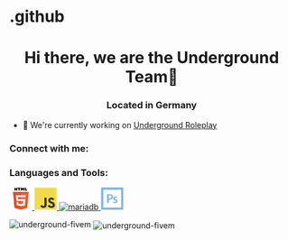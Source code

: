 # .github

<h1 align="center">Hi there, we are the Underground Team👋</h1>
<h3 align="center">Located in Germany</h3>

- 🔭 We're currently working on [Underground Roleplay](https://github.com/Underground-FiveM/underground-fivem)

<h3 align="left">Connect with me:</h3>
<p align="left">
</p>

<h3 align="left">Languages and Tools:</h3>
<p align="left"> <a href="https://www.w3.org/html/" target="_blank" rel="noreferrer"> <img src="https://raw.githubusercontent.com/devicons/devicon/master/icons/html5/html5-original-wordmark.svg" alt="html5" width="40" height="40"/> </a> <a href="https://developer.mozilla.org/en-US/docs/Web/JavaScript" target="_blank" rel="noreferrer"> <img src="https://raw.githubusercontent.com/devicons/devicon/master/icons/javascript/javascript-original.svg" alt="javascript" width="40" height="40"/> </a> <a href="https://mariadb.org/" target="_blank" rel="noreferrer"> <img src="https://www.vectorlogo.zone/logos/mariadb/mariadb-icon.svg" alt="mariadb" width="40" height="40"/> </a> <a href="https://www.photoshop.com/en" target="_blank" rel="noreferrer"> <img src="https://raw.githubusercontent.com/devicons/devicon/master/icons/photoshop/photoshop-line.svg" alt="photoshop" width="40" height="40"/> </a> </p>

<p><img align="left" src="https://github-readme-stats.vercel.app/api/top-langs?username=underground-fivem&show_icons=true&theme=dark&locale=en&layout=compact" alt="underground-fivem" /></p>

<p>&nbsp;<img align="center" src="https://github-readme-stats.vercel.app/api?username=underground-fivem&show_icons=true&theme=dark&locale=en" alt="underground-fivem" /></p>
